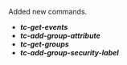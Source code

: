 Added new commands.
- ***tc-get-events***
- ***tc-add-group-attribute***
- ***tc-get-groups***
- ***tc-add-group-security-label***
 